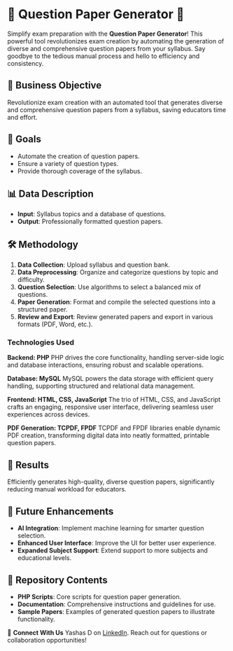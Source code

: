 # 🌟 Question Paper Generator 🌟

Simplify exam preparation with the **Question Paper Generator**! This powerful tool revolutionizes exam creation by automating the generation of diverse and comprehensive question papers from your syllabus. Say goodbye to the tedious manual process and hello to efficiency and consistency.

## 🎯 Business Objective
Revolutionize exam creation with an automated tool that generates diverse and comprehensive question papers from a syllabus, saving educators time and effort.

## 🚀 Goals
- Automate the creation of question papers.
- Ensure a variety of question types.
- Provide thorough coverage of the syllabus.

## 📊 Data Description
- **Input**: Syllabus topics and a database of questions.
- **Output**: Professionally formatted question papers.

## 🛠 Methodology
1. **Data Collection**: Upload syllabus and question bank.
2. **Data Preprocessing**: Organize and categorize questions by topic and difficulty.
3. **Question Selection**: Use algorithms to select a balanced mix of questions.
4. **Paper Generation**: Format and compile the selected questions into a structured paper.
5. **Review and Export**: Review generated papers and export in various formats (PDF, Word, etc.).

### Technologies Used
**Backend: PHP**
PHP drives the core functionality, handling server-side logic and database interactions, ensuring robust and scalable operations.

**Database: MySQL**
MySQL powers the data storage with efficient query handling, supporting structured and relational data management.

**Frontend: HTML, CSS, JavaScript**
The trio of HTML, CSS, and JavaScript crafts an engaging, responsive user interface, delivering seamless user experiences across devices.

**PDF Generation: TCPDF, FPDF**
TCPDF and FPDF libraries enable dynamic PDF creation, transforming digital data into neatly formatted, printable question papers.

## 🚀 Results
Efficiently generates high-quality, diverse question papers, significantly reducing manual workload for educators.

## 🔮 Future Enhancements
- **AI Integration**: Implement machine learning for smarter question selection.
- **Enhanced User Interface**: Improve the UI for better user experience.
- **Expanded Subject Support**: Extend support to more subjects and educational levels.

## 📂 Repository Contents
- **PHP Scripts**: Core scripts for question paper generation.
- **Documentation**: Comprehensive instructions and guidelines for use.
- **Sample Papers**: Examples of generated question papers to illustrate functionality.

👥 **Connect With Us**
Yashas D on [LinkedIn](https://www.linkedin.com/in/yashasd2004/). Reach out for questions or collaboration opportunities!

